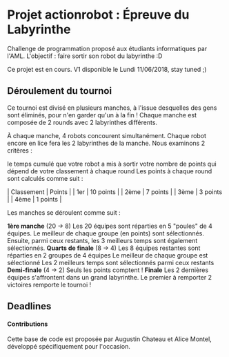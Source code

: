 # Projet actionrobot : Épreuve du Labyrinthe
Challenge de programmation proposé aux étudiants informatiques par l'AML. L'objectif : faire sortir son robot du labyrinthe :D 

Ce projet est en cours. V1 disponible le Lundi 11/06/2018, stay tuned ;) 

## Déroulement du tournoi

Ce tournoi est divisé en plusieurs manches, à l'issue desquelles des gens sont éliminés, pour n'en garder qu'un à la fin ! Chaque manche est composée de 2 rounds avec 2 labyrinthes différents.

À chaque manche, 4 robots concourent simultanément. Chaque robot encore en lice fera les 2 labyrinthes de la manche. Nous examinons 2 critères :

le temps cumulé que votre robot a mis à sortir
votre nombre de points qui dépend de votre classement à chaque round
Les points à chaque round sont calculés comme suit :

| Classement | Points |
| 1er	| 10 points |
| 2ème	| 7 points |
| 3ème	| 3 points |
| 4ème	| 1 points |

Les manches se déroulent comme suit :

__1ère manche__ (20 -> 8)
Les 20 équipes sont réparties en 5 "poules" de 4 équipes.
Le meilleur de chaque groupe (en points) sont sélectionnés.
Ensuite, parmi ceux restants, les 3 meilleurs temps sont également sélectionnés.
__Quarts de finale__ (8 -> 4)
Les 8 équipes restantes sont réparties en 2 groupes de 4 équipes
Le meilleur de chaque groupe est sélectionné
Les 2 meilleurs temps sont sélectionnés parmi ceux restants
__Demi-finale__ (4 -> 2)
Seuls les points comptent !
__Finale__
Les 2 dernières équipes s'affrontent dans un grand labyrinthe.
Le premier à remporter 2 victoires remporte le tournoi !

## Deadlines 

#### Contributions 
 
Cette base de code est proposée par Augustin Chateau et Alice Montel, développé spécifiquement pour l'occasion. 




